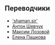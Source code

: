 ## Переводчики

 - ['shaman.sir'][1]
 - [Антон Шевчук][2]
 - [Максим Лозовой][3]
 - [Елена Пашкова][4]

[1]: http://shamansir.madfire.net/
[2]: http://anton.shevchuk.name/
[3]: http://nixsolutions.com/
[4]: http://nixsolutions.com/


